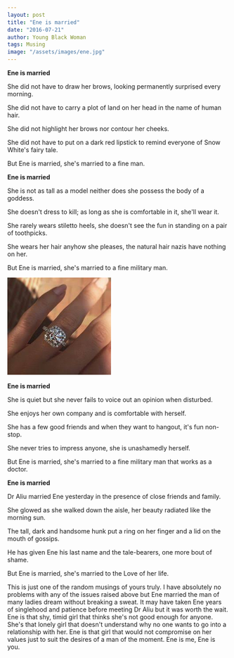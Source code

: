 ```yaml
---
layout: post
title: "Ene is married"
date: "2016-07-21"
author: Young Black Woman
tags: Musing
image: "/assets/images/ene.jpg"
---
```


**Ene is married**

She did not have to draw her brows, looking permanently surprised every morning.

She did not have to carry a plot of land on her head in the name of human hair.

She did not highlight her brows nor contour her cheeks.

She did not have to put on a dark red lipstick to remind everyone of Snow White's fairy tale.

But Ene is married, she's married to a fine man.


**Ene is married**

She is not as tall as a model neither does she possess the body of a goddess.

She doesn't dress to kill; as long as she is comfortable in it, she'll wear it.

She rarely wears stiletto heels, she doesn't see the fun in standing on a pair of toothpicks.

She wears her hair anyhow she pleases, the natural hair nazis have nothing on her.

But Ene is married, she's married to a fine military man.

![Eneis married!!!](/assets/images/ring.jpg)

**Ene is married**

She is quiet but she never fails to voice out an opinion when disturbed.

She enjoys her own company and is comfortable with herself.

She has a few good friends and when they want to hangout, it's fun non-stop.

She never tries to impress anyone, she is unashamedly herself.

But Ene is married, she's married to a fine military man that works as a doctor.


**Ene is married**

Dr Aliu married Ene yesterday in the presence of close friends and family.

She glowed as she walked down the aisle, her beauty radiated like the morning sun.

The tall, dark and handsome hunk put a ring on her finger and a lid on the mouth of gossips.

He has given Ene his last name and the tale-bearers, one more bout of shame.

But Ene is married, she's married to the Love of her life.


This is just one of the random musings of yours truly. I have absolutely no problems with any of the issues raised above but Ene married the man of many ladies dream without breaking a sweat. It may have taken Ene years of singlehood and patience before meeting Dr Aliu but it was worth the wait. Ene is that shy, timid girl that thinks she's not good enough for anyone. She's that lonely girl that doesn't understand why no one wants to go into a relationship with her. Ene is that girl that would not compromise on her values just to suit the desires of a man of the moment. Ene is me, Ene is you.
